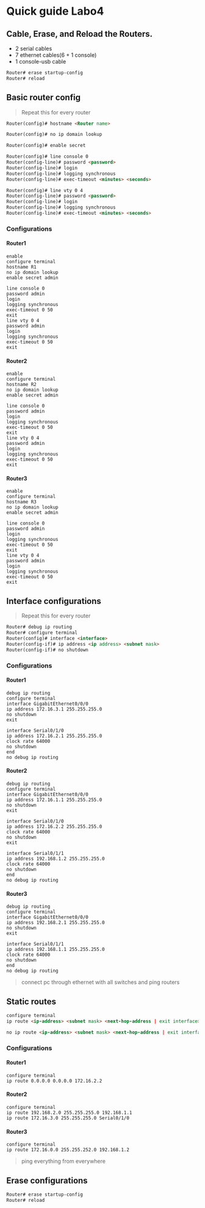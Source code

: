 # Quick guide Labo4

## Cable, Erase, and Reload the Routers.
* 2 serial cables
* 7 ethernet cables(6 + 1 console)
* 1 console-usb cable

```Markdown
Router# erase startup-config 
Router# reload
```

## Basic router config
> Repeat this for every router
```Markdown
Router(config)# hostname <Router name>

Router(config)# no ip domain lookup

Router(config)# enable secret

Router(config)# line console 0
Router(config-line)# password <password>
Router(config-line)# login
Router(config-line)# logging synchronous
Router(config-line)# exec-timeout <minutes> <seconds>

Router(config)# line vty 0 4
Router(config-line)# password <password>
Router(config-line)# login
Router(config-line)# logging synchronous
Router(config-line)# exec-timeout <minutes> <seconds>
```

### Configurations
#### Router1
```
enable  
configure terminal  
hostname R1  
no ip domain lookup  
enable secret admin  

line console 0  
password admin  
login  
logging synchronous  
exec-timeout 0 50  
exit  
line vty 0 4  
password admin  
login  
logging synchronous  
exec-timeout 0 50  
exit  
``` 


#### Router2
```
enable  
configure terminal  
hostname R2   
no ip domain lookup  
enable secret admin  

line console 0  
password admin  
login  
logging synchronous  
exec-timeout 0 50  
exit  
line vty 0 4  
password admin  
login  
logging synchronous  
exec-timeout 0 50  
exit  
```

#### Router3
```
enable  
configure terminal  
hostname R3   
no ip domain lookup  
enable secret admin  

line console 0  
password admin  
login  
logging synchronous  
exec-timeout 0 50  
exit  
line vty 0 4  
password admin  
login  
logging synchronous  
exec-timeout 0 50  
exit  
```

## Interface configurations
> Repeat this for every router
```Markdown 
Router# debug ip routing
Router# configure terminal
Router(config)# interface <interface>
Router(config-if)# ip address <ip address> <subnet mask>
Router(config-if)# no shutdown
```

### Configurations
#### Router1
```
debug ip routing  
configure terminal  
interface GigabitEthernet0/0/0  
ip address 172.16.3.1 255.255.255.0  
no shutdown  
exit  

interface Serial0/1/0  
ip address 172.16.2.1 255.255.255.0  
clock rate 64000  
no shutdown  
end  
no debug ip routing  
```

#### Router2
```
debug ip routing  
configure terminal  
interface GigabitEthernet0/0/0  
ip address 172.16.1.1 255.255.255.0  
no shutdown  
exit  

interface Serial0/1/0  
ip address 172.16.2.2 255.255.255.0  
clock rate 64000  
no shutdown  
exit

interface Serial0/1/1  
ip address 192.168.1.2 255.255.255.0  
clock rate 64000  
no shutdown  
end  
no debug ip routing  
``` 


#### Router3
```
debug ip routing  
configure terminal  
interface GigabitEthernet0/0/0  
ip address 192.168.2.1 255.255.255.0  
no shutdown  
exit  

interface Serial0/1/1  
ip address 192.168.1.1 255.255.255.0  
clock rate 64000  
no shutdown  
end  
no debug ip routing  
```

> connect pc through ethernet with all switches and ping routers

## Static routes
```Markdown
configure terminal
ip route <ip-address> <subnet mask> <next-hop-address | exit interface>

no ip route <ip-address> <subnet mask> <next-hop-address | exit interface>
```

### Configurations
#### Router1
```
configure terminal  
ip route 0.0.0.0 0.0.0.0 172.16.2.2  
```

#### Router2
```
configure terminal  
ip route 192.168.2.0 255.255.255.0 192.168.1.1  
ip route 172.16.3.0 255.255.255.0 Serial0/1/0
```

#### Router3
```
configure terminal   
ip route 172.16.0.0 255.255.252.0 192.168.1.2  
```

> ping everything from everywhere  

## Erase configurations
```Markdown
Router# erase startup-config 
Router# reload
```